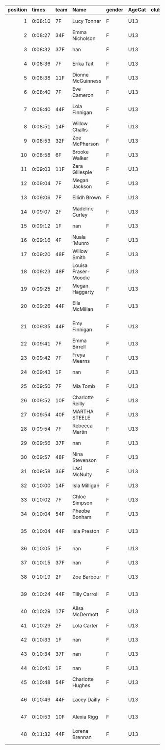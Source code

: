 |   position | times   | team   | Name                 | gender   | AgeCat   |   clubnumber | Club name            | Website                               |
|-----------:|:--------|:-------|:---------------------|:---------|:---------|-------------:|:---------------------|:--------------------------------------|
|          1 | 0:08:10 | 7F     | Lucy Tonner          | F        | U13      |            7 | Giffnock North AC    | https://www.giffnocknorth.co.uk/      |
|          2 | 0:08:27 | 34F    | Emma Nicholson       | F        | U13      |           34 | Kilbarchan AAC       | https://kilbarchanaac.org.uk/         |
|          3 | 0:08:32 | 37F    | nan                  | F        | U13      |           37 | Law & District AAC   | http://www.lawaac.co.uk/              |
|          4 | 0:08:36 | 7F     | Erika Tait           | F        | U13      |            7 | Giffnock North AC    | https://www.giffnocknorth.co.uk/      |
|          5 | 0:08:38 | 11F    | Dionne McGuinness    | F        | U13      |           11 | Airdrie Harriers     | http://airdrieharriers.org/           |
|          6 | 0:08:40 | 7F     | Eve Cameron          | F        | U13      |            7 | Giffnock North AC    | https://www.giffnocknorth.co.uk/      |
|          7 | 0:08:40 | 44F    | Lola Finnigan        | F        | U13      |           44 | North Ayrshire AAC   | https://naathletics.co.uk/            |
|          8 | 0:08:51 | 14F    | Willow Challis       | F        | U13      |           14 | Ayr Seaforth AC      | https://www.ayrseaforth.co.uk/        |
|          9 | 0:08:53 | 32F    | Zoe McPherson        | F        | U13      |           32 | Helensburgh AAC      | https://www.helensburghaac.com/       |
|         10 | 0:08:58 | 6F     | Brooke Walker        | F        | U13      |            6 | Cambuslang Harriers  | https://cambuslangharriers.org/       |
|         11 | 0:09:03 | 11F    | Zara Gillespie       | F        | U13      |           11 | Airdrie Harriers     | http://airdrieharriers.org/           |
|         12 | 0:09:04 | 7F     | Megan Jackson        | F        | U13      |            7 | Giffnock North AC    | https://www.giffnocknorth.co.uk/      |
|         13 | 0:09:06 | 7F     | Eilidh Brown         | F        | U13      |            7 | Giffnock North AC    | https://www.giffnocknorth.co.uk/      |
|         14 | 0:09:07 | 2F     | Madeline Curley      | F        | U13      |            2 | Kilmarnock H&AC      | http://www.kilmarnockharriers.com/    |
|         15 | 0:09:12 | 1F     | nan                  | F        | U13      |            1 | East Kilbride AC     | http://www.ekac.org.uk/               |
|         16 | 0:09:16 | 4F     | Nuala `Munro         | F        | U13      |            4 | Inverclyde AC        | https://www.inverclydeac.org/         |
|         17 | 0:09:20 | 48F    | Willow Smith         | F        | U13      |           48 | Springburn Harriers  | https://www.springburnharriers.co.uk/ |
|         18 | 0:09:23 | 48F    | Louisa Fraser-Moodie | F        | U13      |           48 | Springburn Harriers  | https://www.springburnharriers.co.uk/ |
|         19 | 0:09:25 | 2F     | Megan Haggarty       | F        | U13      |            2 | Kilmarnock H&AC      | http://www.kilmarnockharriers.com/    |
|         20 | 0:09:26 | 44F    | Ella McMillan        | F        | U13      |           44 | North Ayrshire AAC   | https://naathletics.co.uk/            |
|         21 | 0:09:35 | 44F    | Emy Finnigan         | F        | U13      |           44 | North Ayrshire AAC   | https://naathletics.co.uk/            |
|         22 | 0:09:41 | 7F     | Emma Birrell         | F        | U13      |            7 | Giffnock North AC    | https://www.giffnocknorth.co.uk/      |
|         23 | 0:09:42 | 7F     | Freya Mearns         | F        | U13      |            7 | Giffnock North AC    | https://www.giffnocknorth.co.uk/      |
|         24 | 0:09:43 | 1F     | nan                  | F        | U13      |            1 | East Kilbride AC     | http://www.ekac.org.uk/               |
|         25 | 0:09:50 | 7F     | Mia Tomb             | F        | U13      |            7 | Giffnock North AC    | https://www.giffnocknorth.co.uk/      |
|         26 | 0:09:52 | 10F    | Charlotte Reilly     | F        | U13      |           10 | Shettleston Harriers | http://shettlestonharriers.org.uk/    |
|         27 | 0:09:54 | 40F    | MARTHA STEELE        | F        | U13      |           40 | Motherwell AC        | https://motherwellac.com/             |
|         28 | 0:09:54 | 7F     | Rebecca Martin       | F        | U13      |            7 | Giffnock North AC    | https://www.giffnocknorth.co.uk/      |
|         29 | 0:09:56 | 37F    | nan                  | F        | U13      |           37 | Law & District AAC   | http://www.lawaac.co.uk/              |
|         30 | 0:09:57 | 48F    | Nina Stevenson       | F        | U13      |           48 | Springburn Harriers  | https://www.springburnharriers.co.uk/ |
|         31 | 0:09:58 | 36F    | Laci McNulty         | F        | U13      |           36 | Larkhall YMCA        | https://www.larkhallymcaharriers.org  |
|         32 | 0:10:00 | 14F    | Isla Milligan        | F        | U13      |           14 | Ayr Seaforth AC      | https://www.ayrseaforth.co.uk/        |
|         33 | 0:10:02 | 7F     | Chloe Simpson        | F        | U13      |            7 | Giffnock North AC    | https://www.giffnocknorth.co.uk/      |
|         34 | 0:10:04 | 54F    | Pheobe Bonham        | F        | U13      |           54 | VP-Glasgow           | https://www.vp-glasgow.com            |
|         35 | 0:10:04 | 44F    | Isla Preston         | F        | U13      |           44 | North Ayrshire AAC   | https://naathletics.co.uk/            |
|         36 | 0:10:05 | 1F     | nan                  | F        | U13      |            1 | East Kilbride AC     | http://www.ekac.org.uk/               |
|         37 | 0:10:15 | 37F    | nan                  | F        | U13      |           37 | Law & District AAC   | http://www.lawaac.co.uk/              |
|         38 | 0:10:19 | 2F     | Zoe Barbour          | F        | U13      |            2 | Kilmarnock H&AC      | http://www.kilmarnockharriers.com/    |
|         39 | 0:10:24 | 44F    | Tilly Carroll        | F        | U13      |           44 | North Ayrshire AAC   | https://naathletics.co.uk/            |
|         40 | 0:10:29 | 17F    | Ailsa McDermott      | F        | U13      |           17 | Calderglen Harriers  | http://www.calderglenharriers.org.uk/ |
|         41 | 0:10:29 | 2F     | Lola Carter          | F        | U13      |            2 | Kilmarnock H&AC      | http://www.kilmarnockharriers.com/    |
|         42 | 0:10:33 | 1F     | nan                  | F        | U13      |            1 | East Kilbride AC     | http://www.ekac.org.uk/               |
|         43 | 0:10:34 | 37F    | nan                  | F        | U13      |           37 | Law & District AAC   | http://www.lawaac.co.uk/              |
|         44 | 0:10:41 | 1F     | nan                  | F        | U13      |            1 | East Kilbride AC     | http://www.ekac.org.uk/               |
|         45 | 0:10:48 | 54F    | Charlotte Hughes     | F        | U13      |           54 | VP-Glasgow           | https://www.vp-glasgow.com            |
|         46 | 0:10:49 | 44F    | Lacey Dailly         | F        | U13      |           44 | North Ayrshire AAC   | https://naathletics.co.uk/            |
|         47 | 0:10:53 | 10F    | Alexia Rigg          | F        | U13      |           10 | Shettleston Harriers | http://shettlestonharriers.org.uk/    |
|         48 | 0:11:32 | 44F    | Lorena Brennan       | F        | U13      |           44 | North Ayrshire AAC   | https://naathletics.co.uk/            |